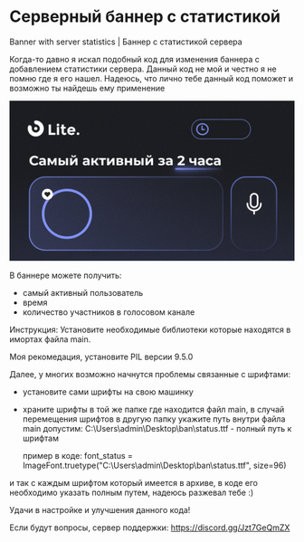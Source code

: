 # Серверный баннер с статистикой
Banner with server statistics | Баннер с статистикой сервера

Когда-то давно я искал подобный код для изменения баннера с добавлением статистики сервера. Данный код не мой и честно я не помню где я его нашел.
Надеюсь, что лично тебе данный код поможет и возможно ты найдешь ему применение

![Banner](https://github.com/OneToouchMan/banner/blob/main/BannerLite.png)

В баннере можете получить:
- самый активный пользователь
- время
- количество участников в голосовом канале


Инструкция:
Установите необходимые библиотеки которые находятся в имортах файла main.

Моя рекомедация, установите PIL версии 9.5.0

Далее, у многих возможно начнутся проблемы связанные с шрифтами:
- установите сами шрифты на свою машинку
- храните шрифты в той же папке где находится файл main, в случай перемещения шрифтов в другую папку укажите путь внутри файла main
  допустим: C:\\Users\\admin\\Desktop\\ban\\status.ttf - полный путь к шрифтам

  пример в коде:
font_status = ImageFont.truetype("C:\\Users\\admin\\Desktop\\ban\\status.ttf", size=96)

и так с каждым шрифтом который имеется в архиве, в коде его необходимо указать полным путем, надеюсь разжевал тебе :)

Удачи в настройке и улучшения данного кода!

Если будут вопросы, сервер поддержки: https://discord.gg/Jzt7GeQmZX
